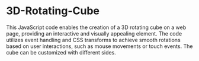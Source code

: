 # 3D-Rotating-Cube
This JavaScript code enables the creation of a 3D rotating cube on a web page, providing an interactive and visually appealing element. The code utilizes event handling and CSS transforms to achieve smooth rotations based on user interactions, such as mouse movements or touch events. The cube can be customized with different sides.
